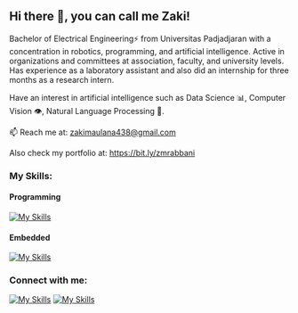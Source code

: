 ## Hi there 👋, you can call me Zaki!

Bachelor of Electrical Engineering⚡ from Universitas Padjadjaran with a concentration in robotics, programming, and artificial intelligence. Active in organizations and committees at association, faculty, and university levels. Has experience as a laboratory assistant and also did an internship for three months as a research intern.

Have an interest in artificial intelligence such as Data Science 📊, Computer Vision 👁️, Natural Language Processing 🎤.

📫 Reach me at: zakimaulana438@gmail.com

Also check my portfolio at: https://bit.ly/zmrabbani

### My Skills:
#### Programming
[![My Skills](https://skillicons.dev/icons?i=c,html,py,matlab&perline=4)](https://skillicons.dev)

#### Embedded
[![My Skills](https://skillicons.dev/icons?i=arduino&perline=3)](https://skillicons.dev)

### Connect with me:
[![My Skills](https://skillicons.dev/icons?i=linkedin&theme=light)](https://www.linkedin.com/in/zaki-maulana-rabbani-07567b198/) [![My Skills](https://skillicons.dev/icons?i=instagram&theme=light)](https://www.instagram.com/zmrabbani/) 

